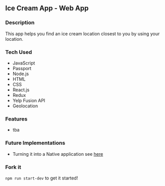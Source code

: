 ## Ice Cream App - Web App

### Description

This app helps you find an ice cream location closest to you by using your location. 

### Tech Used

* JavaScript
* Passport
* Node.js
* HTML
* CSS
* React.js
* Redux
* Yelp Fusion API
* Geolocation 

### Features

* tba 


### Future Implementations

* Turning it into a Native application see [here](https://github.com/mupraj10/icecreamapp)

### Fork it 
`npm run start-dev` to get it started! 
